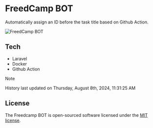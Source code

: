 # FreedCamp BOT

Automatically assign an ID before the task title based on Github Action.

![FreedCamp BOT](https://repository-images.githubusercontent.com/737932867/7d34798b-2680-471c-b089-a78a718d3d6a)

## Tech

- Laravel
- Docker
- Github Action

> [!NOTE]  
> History last updated on Thursday, August 8th, 2024, 11:31:25 AM

## License

The Freedcamp BOT is open-sourced software licensed under the [MIT license](https://opensource.org/licenses/MIT).
